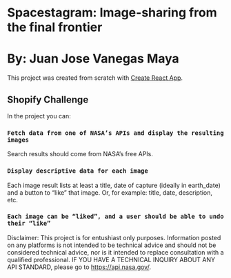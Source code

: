 # Spacestagram: Image-sharing from the final frontier
# By: Juan Jose Vanegas Maya 

This project was created from scratch with [Create React App](https://github.com/facebook/create-react-app).

## Shopify Challenge

In the project you can:

### `Fetch data from one of NASA’s APIs and display the resulting images `
Search results should come from NASA’s free APIs.
### `Display descriptive data for each image `
Each image result lists at least a title, date of capture (ideally in earth_date) and a button to “like” that image. Or, for example: title, date, description, etc. 
### `Each image can be “liked”, and a user should be able to undo their “like”`


Disclaimer: This project is for entushiast only purposes. Information posted on any platforms is not intended to be technical advice and should not be considered technical advice, nor is it intended to replace consultation with a qualified professional. IF YOU HAVE A TECHNICAL INQUIRY ABOUT ANY API STANDARD, please go to https://api.nasa.gov/.